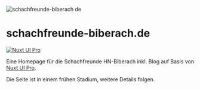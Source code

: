 ![schachfreunde-biberach de](https://github.com/sfbiberach/schachfreunde-biberach.de/assets/22038857/68444f21-b306-4f77-9f83-53c2df2915b9)

# schachfreunde-biberach.de

[![Nuxt UI Pro](https://img.shields.io/badge/Made%20with-Nuxt%20UI%20Pro-00DC82?logo=nuxt.js&labelColor=020420)](https://ui.nuxt.com/pro)

Eine Homepage für die Schachfreunde HN-Biberach inkl. Blog auf Basis von [Nuxt UI Pro](https://ui.nuxt.com/pro).

Die Seite ist in einem frühen Stadium, weitere Details folgen.
